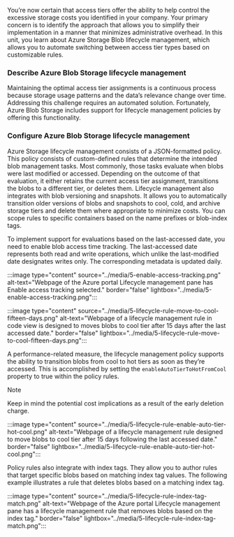 You’re now certain that access tiers offer the ability to help control the excessive storage costs you identified in your company. Your primary concern is to identify the approach that allows you to simplify their implementation in a manner that minimizes administrative overhead. In this unit, you learn about Azure Storage Blob lifecycle management, which allows you to automate switching between access tier types based on customizable rules.

### Describe Azure Blob Storage lifecycle management

Maintaining the optimal access tier assignments is a continuous process because storage usage patterns and the data’s relevance change over time. Addressing this challenge requires an automated solution. Fortunately, Azure Blob Storage includes support for lifecycle management policies by offering this functionality.

### Configure Azure Blob Storage lifecycle management

Azure Storage lifecycle management consists of a JSON-formatted policy. This policy consists of custom-defined rules that determine the intended blob management tasks. Most commonly, those tasks evaluate when blobs were last modified or accessed. Depending on the outcome of that evaluation, it either retains the current access tier assignment, transitions the blobs to a different tier, or deletes them. Lifecycle management also integrates with blob versioning and snapshots. It allows you to automatically transition older versions of blobs and snapshots to cool, cold, and archive storage tiers and delete them where appropriate to minimize costs. You can scope rules to specific containers based on the name prefixes or blob-index tags.

To implement support for evaluations based on the last-accessed date, you need to enable blob access time tracking. The last-accessed date represents both read and write operations, which unlike the last-modified date designates writes only. The corresponding metadata is updated daily.

:::image type="content" source="../media/5-enable-access-tracking.png" alt-text="Webpage of the Azure portal Lifecycle management pane has Enable access tracking selected." border="false" lightbox="../media/5-enable-access-tracking.png":::

:::image type="content" source="../media/5-lifecycle-rule-move-to-cool-fifteen-days.png" alt-text="Webpage of a lifecycle management rule in code view is designed to moves blobs to cool tier after 15 days after the last accessed date." border="false" lightbox="../media/5-lifecycle-rule-move-to-cool-fifteen-days.png":::

A performance-related measure, the lifecycle management policy supports the ability to transition blobs from cool to hot tiers as soon as they’re accessed. This is accomplished by setting the `enableAutoTierToHotFromCool` property to true within the policy rules.

> [!NOTE]
> Keep in mind the potential cost implications as a result of the early deletion charge.

:::image type="content" source="../media/5-lifecycle-rule-enable-auto-tier-hot-cool.png" alt-text="Webpage of a lifecycle management rule designed to move blobs to cool tier after 15 days following the last accessed date." border="false" lightbox="../media/5-lifecycle-rule-enable-auto-tier-hot-cool.png":::

Policy rules also integrate with index tags. They allow you to author rules that target specific blobs based on matching index tag values. The following example illustrates a rule that deletes blobs based on a matching index tag.

:::image type="content" source="../media/5-lifecycle-rule-index-tag-match.png" alt-text="Webpage of the Azure portal Lifecycle management pane has a lifecycle management rule that removes blobs based on the index tag." border="false" lightbox="../media/5-lifecycle-rule-index-tag-match.png":::
